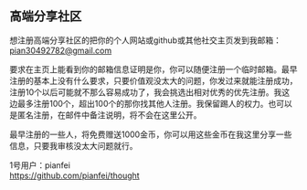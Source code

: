 
## 高端分享社区

想注册高端分享社区的把你的个人网站或github或其他社交主页发到我邮箱：pian30492782@gmail.com

要求在主页上能看到你的邮箱信息证明是你，你可以随便注册一个临时邮箱。最早注册的基本上没有什么要求，只要价值观没太大的问题，你发过来就能注册成功，注册10个以后可能就不那么容易成功了，我会挑选出相对优秀的优先注册。我这边最多注册100个，超出100个的那你找其他人注册。我保留踢人的权力。也可以是匿名注册，在邮件中备注说明，将不会在这里公开。

最早注册的一些人，将免费赠送1000金币，你可以用这些金币在我这里分享一些信息，只要我审核没太大问题就行。

1号用户：pianfei  <br>
https://github.com/pianfei/thought

